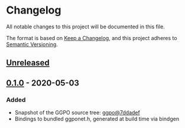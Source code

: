 # Changelog
All notable changes to this project will be documented in this file.

The format is based on [Keep a Changelog](https://keepachangelog.com/en/1.0.0/),
and this project adheres to [Semantic Versioning](https://semver.org/spec/v2.0.0.html).

## [Unreleased]

## [0.1.0] - 2020-05-03
### Added
- Snapshot of the GGPO source tree: [ggpo@7ddadef]
- Bindings to bundled ggponet.h, generated at build time via bindgen

[Unreleased]: https://github.com/FaultyRAM/ggpo-sys/compare/v0.1.0...HEAD
[0.1.0]: https://github.com/FaultyRAM/ggpo-sys/releases/tag/v0.1.0
[ggpo@7ddadef]: https://github.com/pond3r/ggpo/tree/7ddadef8546a7d99ff0b3530c6056bc8ee4b9c0a
